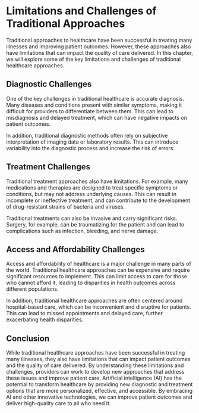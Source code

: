 Limitations and Challenges of Traditional Approaches
=========================================================================================

Traditional approaches to healthcare have been successful in treating many illnesses and improving patient outcomes. However, these approaches also have limitations that can impact the quality of care delivered. In this chapter, we will explore some of the key limitations and challenges of traditional healthcare approaches.

Diagnostic Challenges
---------------------

One of the key challenges in traditional healthcare is accurate diagnosis. Many diseases and conditions present with similar symptoms, making it difficult for providers to differentiate between them. This can lead to misdiagnosis and delayed treatment, which can have negative impacts on patient outcomes.

In addition, traditional diagnostic methods often rely on subjective interpretation of imaging data or laboratory results. This can introduce variability into the diagnostic process and increase the risk of errors.

Treatment Challenges
--------------------

Traditional treatment approaches also have limitations. For example, many medications and therapies are designed to treat specific symptoms or conditions, but may not address underlying causes. This can result in incomplete or ineffective treatment, and can contribute to the development of drug-resistant strains of bacteria and viruses.

Traditional treatments can also be invasive and carry significant risks. Surgery, for example, can be traumatizing for the patient and can lead to complications such as infection, bleeding, and nerve damage.

Access and Affordability Challenges
-----------------------------------

Access and affordability of healthcare is a major challenge in many parts of the world. Traditional healthcare approaches can be expensive and require significant resources to implement. This can limit access to care for those who cannot afford it, leading to disparities in health outcomes across different populations.

In addition, traditional healthcare approaches are often centered around hospital-based care, which can be inconvenient and disruptive for patients. This can lead to missed appointments and delayed care, further exacerbating health disparities.

Conclusion
----------

While traditional healthcare approaches have been successful in treating many illnesses, they also have limitations that can impact patient outcomes and the quality of care delivered. By understanding these limitations and challenges, providers can work to develop new approaches that address these issues and improve patient care. Artificial intelligence (AI) has the potential to transform healthcare by providing new diagnostic and treatment options that are more personalized, effective, and accessible. By embracing AI and other innovative technologies, we can improve patient outcomes and deliver high-quality care to all who need it.
